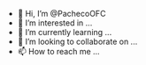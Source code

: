 - 👋 Hi, I’m @PachecoOFC
- 👀 I’m interested in ...
- 🌱 I’m currently learning ...
- 💞️ I’m looking to collaborate on ...
- 📫 How to reach me ...

<!---
PachecoOFC/PachecoOFC is a ✨ special ✨ repository because its `README.md` (this file) appears on your GitHub profile.
You can click the Preview link to take a look at your changes.
--->
